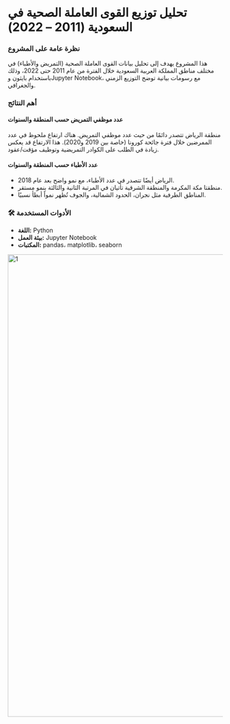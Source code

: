 #  تحليل توزيع القوى العاملة الصحية في السعودية (2011 – 2022)



###  نظرة عامة على المشروع
هذا المشروع يهدف إلى تحليل بيانات القوى العاملة الصحية (التمريض والأطباء) في مختلف مناطق المملكة العربية السعودية خلال الفترة من عام 2011 حتى 2022، وذلك باستخدام بايثون وJupyter Notebook، مع رسومات بيانية توضح التوزيع الزمني والجغرافي.



###  أهم النتائج

####  عدد موظفي التمريض حسب المنطقة والسنوات
 منطقة الرياض تتصدر دائمًا من حيث عدد موظفي التمريض.
هناك ارتفاع ملحوظ في عدد الممرضين خلال فترة جائحة كورونا (خاصة بين 2019 و2020).
هذا الارتفاع قد يعكس زيادة في الطلب على الكوادر التمريضية وتوظيف مؤقت/عقود.



####  عدد الأطباء حسب المنطقة والسنوات
- الرياض أيضًا تتصدر في عدد الأطباء، مع نمو واضح بعد عام 2018.
- منطقتا مكة المكرمة والمنطقة الشرقية تأتيان في المرتبة الثانية والثالثة بنمو مستقر.
- المناطق الطرفية مثل نجران، الحدود الشمالية، والجوف تُظهر نمواً أبطأ نسبيًا.


### 🛠️ الأدوات المستخدمة
- **اللغة:** Python  
- **بيئة العمل:** Jupyter Notebook  
- **المكتبات:** pandas، matplotlib، seaborn  






<img width="1920" height="1080" alt="1" src="https://github.com/user-attachments/assets/2f28ad7c-b9ef-4c67-8623-05c8db976571" />

